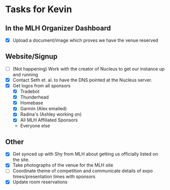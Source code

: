 # Tasks for Kevin

## In the MLH Organizer Dashboard

- [x] Upload a document/image which proves we have the venue reserved

## Website/Signup

- [ ] (Not happening) Work with the creator of Nucleus to get our instance up and running
- [x] Contact Seth et. al. to have the DNS pointed at the Nucleus server.
- [x] Get logos from all sponsors
  - [x] Tradebot
  - [x] Thunderhead
  - [x] Homebase
  - [x] Garmin (Alex emailed)
  - [x] Radina's (Ashley working on)
  - [x] All MLH Affiliated Sponsors
  - Everyone else

## Other

- [x] Get synced up with Shy from MLH about getting us officially listed on the site.
- [x] Take photographs of the venue for the MLH site
- [ ] Coordinate theme of competition and communicate details of expo times/presentation times with sponsors
- [x] Update room reservations  
